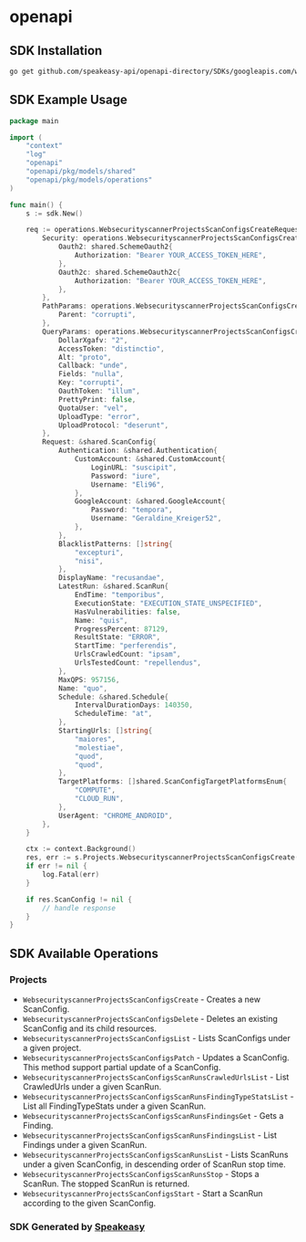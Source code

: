 # openapi

<!-- Start SDK Installation -->
## SDK Installation

```bash
go get github.com/speakeasy-api/openapi-directory/SDKs/googleapis.com/websecurityscanner/v1alpha/go
```
<!-- End SDK Installation -->

## SDK Example Usage
<!-- Start SDK Example Usage -->
```go
package main

import (
    "context"
    "log"
    "openapi"
    "openapi/pkg/models/shared"
    "openapi/pkg/models/operations"
)

func main() {
    s := sdk.New()

    req := operations.WebsecurityscannerProjectsScanConfigsCreateRequest{
        Security: operations.WebsecurityscannerProjectsScanConfigsCreateSecurity{
            Oauth2: shared.SchemeOauth2{
                Authorization: "Bearer YOUR_ACCESS_TOKEN_HERE",
            },
            Oauth2c: shared.SchemeOauth2c{
                Authorization: "Bearer YOUR_ACCESS_TOKEN_HERE",
            },
        },
        PathParams: operations.WebsecurityscannerProjectsScanConfigsCreatePathParams{
            Parent: "corrupti",
        },
        QueryParams: operations.WebsecurityscannerProjectsScanConfigsCreateQueryParams{
            DollarXgafv: "2",
            AccessToken: "distinctio",
            Alt: "proto",
            Callback: "unde",
            Fields: "nulla",
            Key: "corrupti",
            OauthToken: "illum",
            PrettyPrint: false,
            QuotaUser: "vel",
            UploadType: "error",
            UploadProtocol: "deserunt",
        },
        Request: &shared.ScanConfig{
            Authentication: &shared.Authentication{
                CustomAccount: &shared.CustomAccount{
                    LoginURL: "suscipit",
                    Password: "iure",
                    Username: "Eli96",
                },
                GoogleAccount: &shared.GoogleAccount{
                    Password: "tempora",
                    Username: "Geraldine_Kreiger52",
                },
            },
            BlacklistPatterns: []string{
                "excepturi",
                "nisi",
            },
            DisplayName: "recusandae",
            LatestRun: &shared.ScanRun{
                EndTime: "temporibus",
                ExecutionState: "EXECUTION_STATE_UNSPECIFIED",
                HasVulnerabilities: false,
                Name: "quis",
                ProgressPercent: 87129,
                ResultState: "ERROR",
                StartTime: "perferendis",
                UrlsCrawledCount: "ipsam",
                UrlsTestedCount: "repellendus",
            },
            MaxQPS: 957156,
            Name: "quo",
            Schedule: &shared.Schedule{
                IntervalDurationDays: 140350,
                ScheduleTime: "at",
            },
            StartingUrls: []string{
                "maiores",
                "molestiae",
                "quod",
                "quod",
            },
            TargetPlatforms: []shared.ScanConfigTargetPlatformsEnum{
                "COMPUTE",
                "CLOUD_RUN",
            },
            UserAgent: "CHROME_ANDROID",
        },
    }

    ctx := context.Background()
    res, err := s.Projects.WebsecurityscannerProjectsScanConfigsCreate(ctx, req)
    if err != nil {
        log.Fatal(err)
    }

    if res.ScanConfig != nil {
        // handle response
    }
}
```
<!-- End SDK Example Usage -->

<!-- Start SDK Available Operations -->
## SDK Available Operations


### Projects

* `WebsecurityscannerProjectsScanConfigsCreate` - Creates a new ScanConfig.
* `WebsecurityscannerProjectsScanConfigsDelete` - Deletes an existing ScanConfig and its child resources.
* `WebsecurityscannerProjectsScanConfigsList` - Lists ScanConfigs under a given project.
* `WebsecurityscannerProjectsScanConfigsPatch` - Updates a ScanConfig. This method support partial update of a ScanConfig.
* `WebsecurityscannerProjectsScanConfigsScanRunsCrawledUrlsList` - List CrawledUrls under a given ScanRun.
* `WebsecurityscannerProjectsScanConfigsScanRunsFindingTypeStatsList` - List all FindingTypeStats under a given ScanRun.
* `WebsecurityscannerProjectsScanConfigsScanRunsFindingsGet` - Gets a Finding.
* `WebsecurityscannerProjectsScanConfigsScanRunsFindingsList` - List Findings under a given ScanRun.
* `WebsecurityscannerProjectsScanConfigsScanRunsList` - Lists ScanRuns under a given ScanConfig, in descending order of ScanRun stop time.
* `WebsecurityscannerProjectsScanConfigsScanRunsStop` - Stops a ScanRun. The stopped ScanRun is returned.
* `WebsecurityscannerProjectsScanConfigsStart` - Start a ScanRun according to the given ScanConfig.
<!-- End SDK Available Operations -->

### SDK Generated by [Speakeasy](https://docs.speakeasyapi.dev/docs/using-speakeasy/client-sdks)
